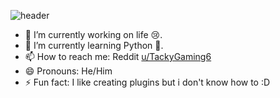 ![header](https://capsule-render.vercel.app/api?type=waving&color=gradient&height=200&text=Hey%20Yo!&desc=%20%20%20%20%20%20I%20am%20still%20preparing%20for%20Life)

- 🔭 I’m currently working on life 😢.
- 🌱 I’m currently learning Python 🐍.
- 📫 How to reach me: Reddit [u/TackyGaming6](https://reddit.com/user/TackyGaming6)
- 😄 Pronouns: He/Him
- ⚡ Fun fact: I like creating plugins but i don't know how to :D
